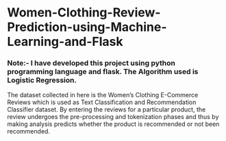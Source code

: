# Women-Clothing-Review-Prediction-using-Machine-Learning-and-Flask
<h3><b>Note:- I have developed this project using python programming language and flask. The Algorithm used is Logistic Regression.</b></h3>
The dataset collected in here is the Women’s Clothing E-Commerce Reviews which is used as Text Classification and Recommendation Classifier dataset. By entering the reviews for a particular product, the review undergoes the pre-processing and tokenization phases and thus by making analysis predicts whether the product is recommended or not been recommended.

